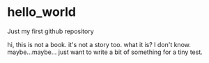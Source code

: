# hello_world
Just my first github repository

hi, 
this is not a book.
it's not a story too.
what it is?
I don't know.
maybe...maybe...
just want to write a bit of something for a tiny test.
